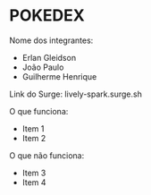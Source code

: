 # POKEDEX

Nome dos integrantes: 
- Erlan Gleidson
- João Paulo
- Guilherme Henrique

Link do Surge: lively-spark.surge.sh

O que funciona:
- Item 1
- Item 2

O que não funciona: 
- Item 3
- Item 4
